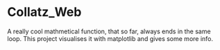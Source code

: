 # Collatz_Web
A really cool mathmetical function, that so far, always ends in the same loop. This project visualises it with matplotlib and gives some more info.
